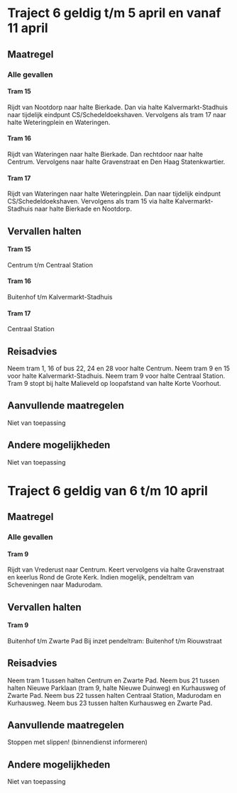 # Traject 6 geldig t/m 5 april en vanaf 11 april
## Maatregel
### Alle gevallen

#### Tram 15
Rijdt van Nootdorp naar halte Bierkade. 
Dan via halte Kalvermarkt-Stadhuis naar tijdelijk eindpunt CS/Schedeldoekshaven. 
Vervolgens als tram 17 naar halte Weteringplein en Wateringen.

#### Tram 16
Rijdt van Wateringen naar halte Bierkade. 
Dan rechtdoor naar halte Centrum. 
Vervolgens naar halte Gravenstraat en Den Haag Statenkwartier.

#### Tram 17
Rijdt van Wateringen naar halte Weteringplein. 
Dan naar tijdelijk eindpunt CS/Schedeldoekshaven.
Vervolgens als tram 15 via halte Kalvermarkt-Stadhuis naar halte Bierkade en Nootdorp.

## Vervallen halten

#### Tram 15
Centrum t/m Centraal Station
#### Tram 16
Buitenhof t/m Kalvermarkt-Stadhuis
#### Tram 17
Centraal Station

## Reisadvies
Neem tram 1, 16 of bus 22, 24 en 28 voor halte Centrum.
Neem tram 9 en 15 voor halte Kalvermarkt-Stadhuis.
Neem tram 9 voor halte Centraal Station.
Tram 9 stopt bij halte Malieveld op loopafstand van halte Korte Voorhout.

## Aanvullende maatregelen
Niet van toepassing

## Andere mogelijkheden
Niet van toepassing

# Traject 6 geldig van 6 t/m 10 april 
## Maatregel
### Alle gevallen

#### Tram 9
Rijdt van Vrederust naar Centrum.
Keert vervolgens via halte Gravenstraat en keerlus Rond de Grote Kerk.
Indien mogelijk, pendeltram van Scheveningen naar Madurodam.

## Vervallen halten

#### Tram 9
Buitenhof t/m Zwarte Pad
Bij inzet pendeltram: Buitenhof t/m Riouwstraat

## Reisadvies
Neem tram 1 tussen halten Centrum en Zwarte Pad.
Neem bus 21 tussen halten Nieuwe Parklaan (tram 9, halte Nieuwe Duinweg) en Kurhausweg of Zwarte Pad.
Neem bus 22 tussen halten Centraal Station, Madurodam en Kurhausweg.
Neem bus 23 tussen halten Kurhausweg en Zwarte Pad.

## Aanvullende maatregelen
Stoppen met  slippen! (binnendienst informeren)

## Andere mogelijkheden
Niet van toepassing

